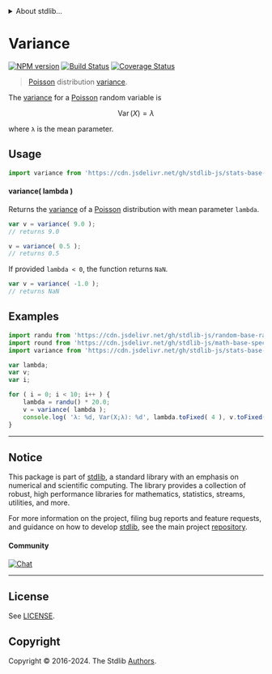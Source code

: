 <!--

@license Apache-2.0

Copyright (c) 2018 The Stdlib Authors.

Licensed under the Apache License, Version 2.0 (the "License");
you may not use this file except in compliance with the License.
You may obtain a copy of the License at

   http://www.apache.org/licenses/LICENSE-2.0

Unless required by applicable law or agreed to in writing, software
distributed under the License is distributed on an "AS IS" BASIS,
WITHOUT WARRANTIES OR CONDITIONS OF ANY KIND, either express or implied.
See the License for the specific language governing permissions and
limitations under the License.

-->


<details>
  <summary>
    About stdlib...
  </summary>
  <p>We believe in a future in which the web is a preferred environment for numerical computation. To help realize this future, we've built stdlib. stdlib is a standard library, with an emphasis on numerical and scientific computation, written in JavaScript (and C) for execution in browsers and in Node.js.</p>
  <p>The library is fully decomposable, being architected in such a way that you can swap out and mix and match APIs and functionality to cater to your exact preferences and use cases.</p>
  <p>When you use stdlib, you can be absolutely certain that you are using the most thorough, rigorous, well-written, studied, documented, tested, measured, and high-quality code out there.</p>
  <p>To join us in bringing numerical computing to the web, get started by checking us out on <a href="https://github.com/stdlib-js/stdlib">GitHub</a>, and please consider <a href="https://opencollective.com/stdlib">financially supporting stdlib</a>. We greatly appreciate your continued support!</p>
</details>

# Variance

[![NPM version][npm-image]][npm-url] [![Build Status][test-image]][test-url] [![Coverage Status][coverage-image]][coverage-url] <!-- [![dependencies][dependencies-image]][dependencies-url] -->

> [Poisson][poisson-distribution] distribution [variance][variance].

<!-- Section to include introductory text. Make sure to keep an empty line after the intro `section` element and another before the `/section` close. -->

<section class="intro">

The [variance][variance] for a [Poisson][poisson-distribution] random variable is

<!-- <equation class="equation" label="eq:poisson_variance" align="center" raw="\operatorname{Var}\left( X \right) = \lambda" alt="Variance for a Poisson distribution."> -->

```math
\mathop{\mathrm{Var}}\left( X \right) = \lambda
```

<!-- <div class="equation" align="center" data-raw-text="\operatorname{Var}\left( X \right) = \lambda" data-equation="eq:poisson_variance">
    <img src="https://cdn.jsdelivr.net/gh/stdlib-js/stdlib@51534079fef45e990850102147e8945fb023d1d0/lib/node_modules/@stdlib/stats/base/dists/poisson/variance/docs/img/equation_poisson_variance.svg" alt="Variance for a Poisson distribution.">
    <br>
</div> -->

<!-- </equation> -->

where `λ` is the mean parameter.

</section>

<!-- /.intro -->

<!-- Package usage documentation. -->



<section class="usage">

## Usage

```javascript
import variance from 'https://cdn.jsdelivr.net/gh/stdlib-js/stats-base-dists-poisson-variance@deno/mod.js';
```

#### variance( lambda )

Returns the [variance][variance] of a [Poisson][poisson-distribution] distribution with mean parameter `lambda`.

```javascript
var v = variance( 9.0 );
// returns 9.0

v = variance( 0.5 );
// returns 0.5
```

If provided `lambda < 0`, the function returns `NaN`.

```javascript
var v = variance( -1.0 );
// returns NaN
```

</section>

<!-- /.usage -->

<!-- Package usage notes. Make sure to keep an empty line after the `section` element and another before the `/section` close. -->

<section class="notes">

</section>

<!-- /.notes -->

<!-- Package usage examples. -->

<section class="examples">

## Examples

<!-- eslint no-undef: "error" -->

```javascript
import randu from 'https://cdn.jsdelivr.net/gh/stdlib-js/random-base-randu@deno/mod.js';
import round from 'https://cdn.jsdelivr.net/gh/stdlib-js/math-base-special-round@deno/mod.js';
import variance from 'https://cdn.jsdelivr.net/gh/stdlib-js/stats-base-dists-poisson-variance@deno/mod.js';

var lambda;
var v;
var i;

for ( i = 0; i < 10; i++ ) {
    lambda = randu() * 20.0;
    v = variance( lambda );
    console.log( 'λ: %d, Var(X;λ): %d', lambda.toFixed( 4 ), v.toFixed( 4 ) );
}
```

</section>

<!-- /.examples -->

<!-- C interface documentation. -->



<!-- Section to include cited references. If references are included, add a horizontal rule *before* the section. Make sure to keep an empty line after the `section` element and another before the `/section` close. -->

<section class="references">

</section>

<!-- /.references -->

<!-- Section for related `stdlib` packages. Do not manually edit this section, as it is automatically populated. -->

<section class="related">

</section>

<!-- /.related -->

<!-- Section for all links. Make sure to keep an empty line after the `section` element and another before the `/section` close. -->


<section class="main-repo" >

* * *

## Notice

This package is part of [stdlib][stdlib], a standard library with an emphasis on numerical and scientific computing. The library provides a collection of robust, high performance libraries for mathematics, statistics, streams, utilities, and more.

For more information on the project, filing bug reports and feature requests, and guidance on how to develop [stdlib][stdlib], see the main project [repository][stdlib].

#### Community

[![Chat][chat-image]][chat-url]

---

## License

See [LICENSE][stdlib-license].


## Copyright

Copyright &copy; 2016-2024. The Stdlib [Authors][stdlib-authors].

</section>

<!-- /.stdlib -->

<!-- Section for all links. Make sure to keep an empty line after the `section` element and another before the `/section` close. -->

<section class="links">

[npm-image]: http://img.shields.io/npm/v/@stdlib/stats-base-dists-poisson-variance.svg
[npm-url]: https://npmjs.org/package/@stdlib/stats-base-dists-poisson-variance

[test-image]: https://github.com/stdlib-js/stats-base-dists-poisson-variance/actions/workflows/test.yml/badge.svg?branch=main
[test-url]: https://github.com/stdlib-js/stats-base-dists-poisson-variance/actions/workflows/test.yml?query=branch:main

[coverage-image]: https://img.shields.io/codecov/c/github/stdlib-js/stats-base-dists-poisson-variance/main.svg
[coverage-url]: https://codecov.io/github/stdlib-js/stats-base-dists-poisson-variance?branch=main

<!--

[dependencies-image]: https://img.shields.io/david/stdlib-js/stats-base-dists-poisson-variance.svg
[dependencies-url]: https://david-dm.org/stdlib-js/stats-base-dists-poisson-variance/main

-->

[chat-image]: https://img.shields.io/gitter/room/stdlib-js/stdlib.svg
[chat-url]: https://app.gitter.im/#/room/#stdlib-js_stdlib:gitter.im

[stdlib]: https://github.com/stdlib-js/stdlib

[stdlib-authors]: https://github.com/stdlib-js/stdlib/graphs/contributors

[umd]: https://github.com/umdjs/umd
[es-module]: https://developer.mozilla.org/en-US/docs/Web/JavaScript/Guide/Modules

[deno-url]: https://github.com/stdlib-js/stats-base-dists-poisson-variance/tree/deno
[deno-readme]: https://github.com/stdlib-js/stats-base-dists-poisson-variance/blob/deno/README.md
[umd-url]: https://github.com/stdlib-js/stats-base-dists-poisson-variance/tree/umd
[umd-readme]: https://github.com/stdlib-js/stats-base-dists-poisson-variance/blob/umd/README.md
[esm-url]: https://github.com/stdlib-js/stats-base-dists-poisson-variance/tree/esm
[esm-readme]: https://github.com/stdlib-js/stats-base-dists-poisson-variance/blob/esm/README.md
[branches-url]: https://github.com/stdlib-js/stats-base-dists-poisson-variance/blob/main/branches.md

[stdlib-license]: https://raw.githubusercontent.com/stdlib-js/stats-base-dists-poisson-variance/main/LICENSE

[poisson-distribution]: https://en.wikipedia.org/wiki/Poisson_distribution

[variance]: https://en.wikipedia.org/wiki/Variance

</section>

<!-- /.links -->
